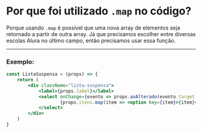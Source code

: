 # Por que foi utilizado `.map` no código?

Porque usando `.map` é possível que uma nova array de elementos seja retornado a partir de outra array. Já que precisamos escolher entre diversas escolas Alura no último campo, então precisamos usar essa função.

---

### Exemplo:

``` jsx
const ListaSuspensa = (props) => {
    return (
        <div className="lista-suspensa">
            <label>{props.label}</label>
            <select onChange={evento => props.aoAlterado(evento.target.value)} required={props.required} value={props.value}>
                    {props.itens.map(item => <option key={item}>{item}</option>)}
            </select>
        </div>
    )
}

```
